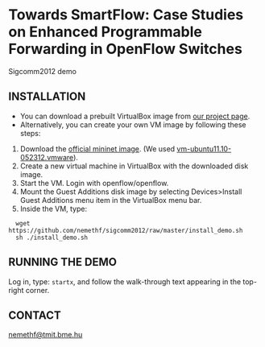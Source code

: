 Towards SmartFlow: Case Studies on Enhanced Programmable Forwarding in OpenFlow Switches
========================================================================================

Sigcomm2012 demo


INSTALLATION
------------

* You can download a prebuilt VirtualBox image from [our project page](sb.tmit.bme.hu/mediawiki/index.php/Sigcomm2012).
* Alternatively, you can create your own VM image by following these steps:
1. Download the [official mininet image](http://yuba.stanford.edu/foswiki/bin/view/OpenFlow/MininetGettingStarted).  (We used [vm-ubuntu11.10-052312.vmware](https://github.com/downloads/mininet/mininet/mininet-vm-ubuntu11.10-052312.vmware.zip)).
2. Create a new virtual machine in VirtualBox with the downloaded disk image.
3. Start the VM.  Login with openflow/openflow.  
4. Mount the Guest Additions disk image by selecting Devices>Install Guest Additions menu item in the VirtualBox menu bar.
5. Inside the VM, type:
```
  wget https://github.com/nemethf/sigcomm2012/raw/master/install_demo.sh
  sh ./install_demo.sh
```

RUNNING THE DEMO
----------------

Log in, type: `startx`, and follow the walk-through text appearing in the top-right corner.


CONTACT
-------

[nemethf@tmit.bme.hu](mailto:nemethf@tmit.bme.hu)


